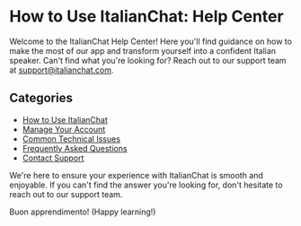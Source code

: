 # How to Use ItalianChat: Help Center

Welcome to the ItalianChat Help Center! Here you'll find guidance on how to make the most of our app and transform yourself into a confident Italian speaker. Can't find what you're looking for? Reach out to our support team at support@italianchat.com.

## Categories

- [How to Use ItalianChat](how-to-use.md)
- [Manage Your Account](manage-account.md)
- [Common Technical Issues](technical-issues.md)
- [Frequently Asked Questions](faq.md)
- [Contact Support](https://www.learnitalianpod.com/contact/)

We're here to ensure your experience with ItalianChat is smooth and enjoyable. If you can't find the answer you're looking for, don't hesitate to reach out to our support team.

Buon apprendimento! (Happy learning!)

